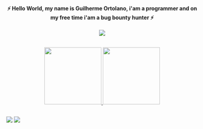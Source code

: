 
#### <h4 align="center"> ⚡️ Hello World, my name is Guilherme Ortolano, i'am a programmer and on my free time i'am a bug bounty hunter ⚡️ </h4>
<div align="center">
  <img src="https://user-images.githubusercontent.com/41842621/141323876-60d44ec8-dfa1-46ed-8257-4d7ecce508f6.png">
 
##
 
  <a href="https://github.com/gshell0st">
  <img height="150em" src="https://github-readme-stats.vercel.app/api?username=gshell0st&show_icons=true&theme=dracula&include_all_commits=true&count_private=true"/>
  <img height="150em" src="https://github-readme-stats.vercel.app/api/top-langs/?username=gshell0st&layout=compact&langs_count=7&theme=dracula"/>
</div>
  
  ##
  
<div> 
  <a href = "mailto:gui.ortolano@gmail.com"><img src="https://img.shields.io/badge/-Gmail-%23333?style=for-the-badge&logo=gmail&logoColor=white" target="_blank"></a>
  <a href="https://www.linkedin.com/in/guilherme-ortolano-725950186/" target="_blank"><img src="https://img.shields.io/badge/-LinkedIn-%230077B5?style=for-the-badge&logo=linkedin&logoColor=white" target="_blank"></a> 
 
</div>
